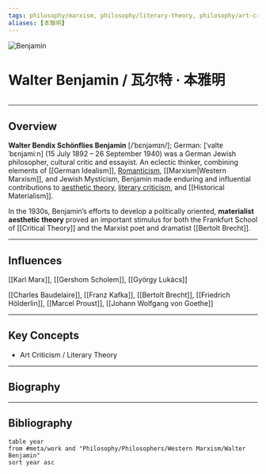 ```yaml
---
tags: philosophy/marxism, philosophy/literary-theory, philosophy/art-criticism, meta/people/philosopher
aliases: [本雅明]
---
```


![Benjamin](https://upload.wikimedia.org/wikipedia/commons/thumb/c/cc/Walter_Benjamin_vers_1928.jpg/440px-Walter_Benjamin_vers_1928.jpg)

# Walter Benjamin / 瓦尔特 · 本雅明

```toc
```

---

## Overview

**Walter Bendix Schönflies Benjamin** [/ˈbɛnjəmɪn/]; German: [ˈvaltɐ ˈbɛnjamiːn] (15 July 1892 – 26 September 1940) was a German Jewish philosopher, cultural critic and essayist. An eclectic thinker, combining elements of [[German Idealism]], [Romanticism](https://www.wikiwand.com/en/Romanticism), [[Marxism|Western Marxism]], and Jewish Mysticism, Benjamin made enduring and influential contributions to [aesthetic theory](https://www.wikiwand.com/en/Aesthetics "Aesthetics"), [literary criticism](https://www.wikiwand.com/en/Literary_criticism), and [[Historical Materialism]].

In the 1930s, Benjamin’s efforts to develop a politically oriented, **materialist aesthetic theory** proved an important stimulus for both the Frankfurt School of [[Critical Theory]] and the Marxist poet and dramatist [[Bertolt Brecht]].

---

## Influences
[[Karl Marx]], [[Gershom Scholem]], [[György Lukács]]

[[Charles Baudelaire]], [[Franz Kafka]], [[Bertolt Brecht]], [[Friedrich Hölderlin]], [[Marcel Proust]], [[Johann Wolfgang von Goethe]]

---

## Key Concepts
- Art Criticism / Literary Theory


---

## Biography

---

## Bibliography

```dataview
table year
from #meta/work and "Philosophy/Philosophers/Western Marxism/Walter Benjamin"
sort year asc
```
